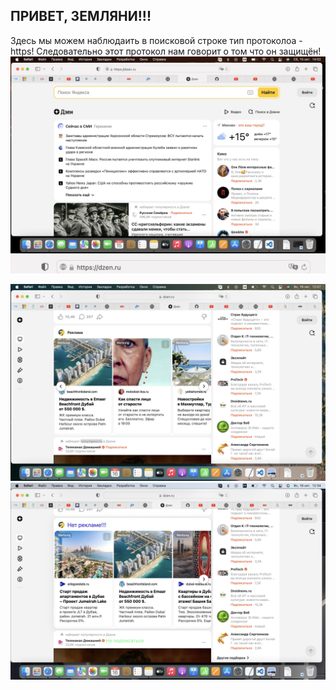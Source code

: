 ## ПРИВЕТ, ЗЕМЛЯНИ!!!

Здесь мы можем наблюдаить в поисковой строке тип протоколоа - https! Следовательно этот протокол нам говорит о том что он защищён!
![Протокольчик)](protocol.jpg)
![Детальный sreen)](protocol(1).jpg)

![](dzen_before.jpg)
![](dzen_after.jpg%20.jpg)